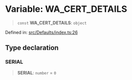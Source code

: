 # Variable: WA\_CERT\_DETAILS

> `const` **WA\_CERT\_DETAILS**: `object`

Defined in: [src/Defaults/index.ts:26](https://github.com/Fokusdotid/Baileys/blob/b457796e9982984bfe7323cdd6fea8bc613c4ed0/src/Defaults/index.ts#L26)

## Type declaration

### SERIAL

> **SERIAL**: `number` = `0`
